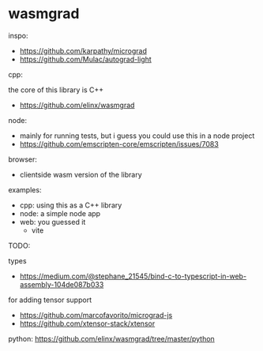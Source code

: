 # wasmgrad

inspo:

- https://github.com/karpathy/micrograd
- https://github.com/Mulac/autograd-light


cpp:

the core of this library is C++

- https://github.com/elinx/wasmgrad

node:

- mainly for running tests, but i guess you could use this in a node project
- https://github.com/emscripten-core/emscripten/issues/7083

browser:

- clientside wasm version of the library

examples:

- cpp: using this as a C++ library
- node: a simple node app
- web: you guessed it
    - vite


TODO:



types
- https://medium.com/@stephane_21545/bind-c-to-typescript-in-web-assembly-104de087b033

for adding tensor support
- https://github.com/marcofavorito/micrograd-js
- https://github.com/xtensor-stack/xtensor

python: https://github.com/elinx/wasmgrad/tree/master/python
